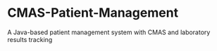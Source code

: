 # CMAS-Patient-Management
A Java-based patient management system with CMAS and laboratory results tracking
